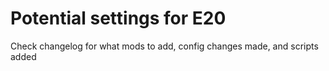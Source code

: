 # Potential settings for E20
Check changelog for what mods to add, config changes made, and scripts added
